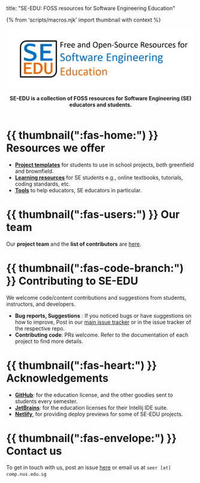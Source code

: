 <frontmatter>
  title: "SE-EDU: FOSS resources for Software Engineering Education"
</frontmatter>

{% from 'scripts/macros.njk' import thumbnail with context %}

<header>
<div class="jumbotron jumbotron-fluid text-center">
  <div class="container">

![](docs/images/logo.png)

<div class="lead ml-3">

**SE-EDU is a collection of <tooltip content="Free and Open Source">FOSS</tooltip> resources for Software Engineering (SE) educators and students.**
</div>
  </div>
</div>
</header>


# {{ thumbnail(":fas-home:") }} Resources we offer

* [**Project templates**](docs/templates.html) for students to use in school projects, both greenfield and brownfield.
* [**Learning resources**](docs/resources.html) for SE students e.g., online textbooks, tutorials, coding standards, etc.
* [**Tools**](docs/tools.html) to help educators, SE educators in particular.


# {{ thumbnail(":fas-users:") }} Our team

<div class="ml-4">

Our **project team** and the **list of contributors** are [here](docs/team.html).
</div>

# {{ thumbnail(":fas-code-branch:") }} Contributing to SE-EDU

<div class="ml-4">

We welcome code/content contributions and suggestions from students, instructors, and developers.

* **Bug reports, Suggestions** : If you noticed bugs or have suggestions on how to improve,
Post in our [main issue tracker](https://github.com/se-edu/main/issues) or in the issue tracker of the respective repo.
* **Contributing code**: PRs welcome. Refer to the documentation of each project to find more details.
</div>

# {{ thumbnail(":fas-heart:") }} Acknowledgements

* [**GitHub**](https://www.github.com/): for the education license, and the other goodies sent to students every semester.
* [**JetBrains**](https://www.jetbrains.com/): for the education licenses for their Intellij IDE suite.
* [**Netlify**](https://www.netlify.com), for providing deploy previews for some of SE-EDU projects.

# {{ thumbnail(":fas-envelope:") }} Contact us

<div class="ml-4">

To get in touch with us, post an issue [here](https://github.com/se-edu/main/issues) or email us at `seer [at] comp.nus.edu.sg`
</div>
